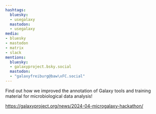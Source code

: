 ```yaml
---
hashtags:
  bluesky:
  - usegalaxy
  mastodon:
  - usegalaxy
media:
- bluesky
- mastodon
- matrix
- slack
mentions:
  bluesky:
  - galaxyproject.bsky.social
  mastodon:
  - "galaxyfreiburg@baw\xFC.social"
---
```

Find out how we improved the annotation of Galaxy tools and training material for microbiological data analysis!

https://galaxyproject.org/news/2024-04-microgalaxy-hackathon/